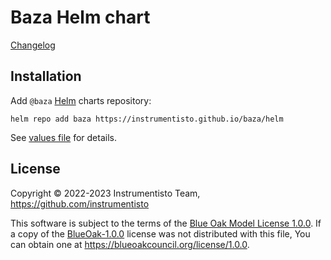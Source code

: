 Baza Helm chart
===============

[Changelog](https://github.com/instrumentisto/baza/blob/main/helm/baza/CHANGELOG.md)




## Installation

Add `@baza` [Helm] charts repository:
```shell
helm repo add baza https://instrumentisto.github.io/baza/helm
```

See [values file][values] for details.




## License

Copyright © 2022-2023 Instrumentisto Team, https://github.com/instrumentisto

This software is subject to the terms of the [Blue Oak Model License 1.0.0](https://github.com/instrumentisto/baza/blob/main/LICENSE.md). If a copy of the [BlueOak-1.0.0](https://spdx.org/licenses/BlueOak-1.0.0.html) license was not distributed with this file, You can obtain one at <https://blueoakcouncil.org/license/1.0.0>.




[Helm]: https://helm.sh
[values]: https://github.com/instrumentisto/baza/blob/main/helm/baza/values.yaml
